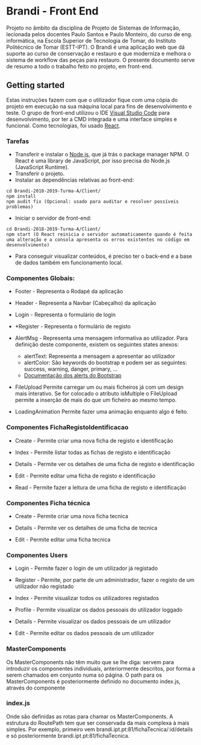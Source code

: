 # Brandi - Front End
Projeto no âmbito da disciplina de Projeto de Sistemas de Informação, lecionada pelos docentes Paulo Santos e Paulo Monteiro, do curso de eng. informática, na Escola Superior de Tecnologia de Tomar, do Instituto Politécnico de Tomar (ESTT-IPT).
O Brandi é uma aplicação web que dá suporte ao curso de conservação e restauro e que moderniza e melhora o sistema de workflow das peças para restauro.
O presente documento serve de resumo a todo o trabalho feito no projeto, em front-end.

## Getting started 
Estas instruções fazem com que o utilizador fique com uma cópia do projeto em execução na sua máquina local para fins de desenvolvimento e teste.
O grupo de front-end utilizou o IDE [Visual Studio Code](https://code.visualstudio.com/) para desenvolvimento, por ter a CMD integrada e uma interface simples e funcional.
Como tecnologias, foi usado [React](https://reactjs.org/).

### Tarefas
- Transferir e instalar o [Node.js](https://nodejs.org/en/), que já trás o package manager NPM. O React é uma library de JavaScript, por isso precisa do Node.js (JavaScript Runtime).
- Transferir o projeto. 
- Instalar as dependências relativas ao front-end:
``` 
cd Brandi-2018-2019-Turma-A/Client/
npm install
npm audit fix (Opcional: usado para auditar e resolver possíveis problemas)
```
- Iniciar o servidor de front-end:
```
cd Brandi-2018-2019-Turma-A/Client/
npm start (O React reinicia o servidor automaticamente quando é feita uma alteração e a consola apresenta os erros existentes no código em desenvolvimento)
```
- Para conseguir visualizar conteúdos, é preciso ter o back-end e a base de dados também em funcionamento local.

### Componentes Globais:
* Footer - Representa o Rodapé da aplicação
  
* Header - Representa a Navbar (Cabeçalho) da aplicação
  
* Login - Representa o formulário de login
  
* *Register - Representa o formulário de registo
  
* AlertMsg - Representa uma mensagem informativa ao utilizador. Para definição deste componente, existem os seguintes states anexos:
  - alertText: Representa a mensagem a apresentar ao utilizador
  - alertColor: São keywords do bootstrap e podem ser as seguintes: success, warning, danger, primary, ...     
  - [Documentação dos alerts do Bootstrap](https://getbootstrap.com/docs/4.3/components/alerts/)
  
- FileUpload
Permite carregar um ou mais ficheiros já com um design mais interativo. Se for colocado o atributo isMultiple o FileUpload permite a inserção de mais do que um ficheiro ao mesmo tempo.
  
- LoadingAnimation
Permite fazer uma animação enquanto algo é feito.

### Componentes FichaRegistoIdentificacao
* Create - Permite criar uma nova ficha de registo e identificação
  
* Index - Permite listar todas as fichas de registo e identificação
  
- Details - Permite ver os detalhes de uma ficha de registo e identificação
  
* Edit - Permite editar uma ficha de registo e identificação
  
* Read - Permite fazer a leitura de uma ficha de registo e identificação
  
### Componentes Ficha técnica
* Create - Permite criar uma nova ficha tecnica
  
* Details - Permite ver os detalhes de uma ficha de tecnica
  
* Edit - Permite editar uma ficha tecnica
  
### Componentes Users
* Login - Permite fazer o login de um utilizador já registado
  
* Register - Permite, por parte de um administrador, fazer o registo de um utilizador não registado
  
* Index - Permite visualizar todos os utilizadores registados
  
* Profile - Permite visualizar os dados pessoais do utilizador loggado
  
* Details - Permite visualizar os dados pessoais de um utilizador
  
* Edit - Permite editar os dados pessoais de um utilizador
  
### MasterComponents
Os MasterComponents não têm muito que se lhe diga: servem para introduzir os componentes individuais, anteriormente descritos, por forma a serem chamados em conjunto numa só página. O path para os MasterComponents é posteriormente definido no documento index.js, através do componente <BrowserRouter>
  
### index.js
Onde são definidas as rotas para chamar os MasterComponents. A estrutura do RoutePath tem que ser conservada da mais complexa à mais simples. Por exemplo, primeiro vem brandi.ipt.pt:81/fichaTecnica/:id/details e só posteriormente brandi.ipt.pt:81/fichaTecnica. 

